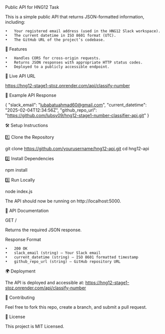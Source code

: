 Public API for HNG12 Task

This is a simple public API that returns JSON-formatted information, including:

	•	Your registered email address (used in the HNG12 Slack workspace).
	•	The current datetime in ISO 8601 format (UTC).
	•	The GitHub URL of the project’s codebase.

📌 Features

	•	Handles CORS for cross-origin requests.
	•	Returns JSON responses with appropriate HTTP status codes.
	•	Deployed to a publicly accessible endpoint.

🚀 Live API URL

https://hng12-stage1-stoz.onrender.com/api/classify-number

🔗 Example API Response

{
  "slack_email": "lubabatuahmad60@gmail.com",
  "current_datetime": "2025-02-04T12:34:56Z",
  "github_repo_url": "https://github.com/lubsy09/hng12-stage1-number-classifier-api.git"
}

🛠 Setup Instructions

1️⃣ Clone the Repository

git clone https://github.com/yourusername/hng12-api.git
cd hng12-api

2️⃣ Install Dependencies

npm install

3️⃣ Run Locally

node index.js

The API should now be running on http://localhost:5000.

📜 API Documentation

GET /

Returns the required JSON response.

Response Format

	•	200 OK
	•	slack_email (string) – Your Slack email
	•	current_datetime (string) – ISO 8601 formatted timestamp
	•	github_repo_url (string) – GitHub repository URL

🌍 Deployment

The API is deployed and accessible at:
https://hng12-stage1-stoz.onrender.com/api/classify-number

🤝 Contributing

Feel free to fork this repo, create a branch, and submit a pull request.

📄 License

This project is MIT Licensed.
